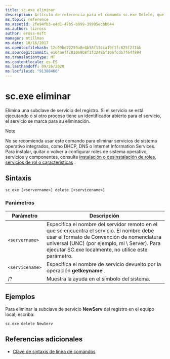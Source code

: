 ```yaml
---
title: sc.exe eliminar
description: Artículo de referencia para el comando sc.exe Delete, que elimina una subclave de servicio del registro.
ms.topic: reference
ms.assetid: 2fe94fb3-e4d1-47b5-b999-39995ecbb644
ms.author: lizross
author: eross-msft
manager: mtillman
ms.date: 10/16/2017
ms.openlocfilehash: 12c09bd72259a8e4b58f134ca19f1fc825f2f1bb
ms.sourcegitcommit: e164aeffc01069b8f1f3248bf106fcdb7f64f894
ms.translationtype: MT
ms.contentlocale: es-ES
ms.lasthandoff: 09/26/2020
ms.locfileid: "91388466"
---
```

# <a name="scexe-delete"></a>sc.exe eliminar

Elimina una subclave de servicio del registro. Si el servicio se está ejecutando o si otro proceso tiene un identificador abierto para el servicio, el servicio se marca para su eliminación.

> [!NOTE]
> No se recomienda usar este comando para eliminar servicios de sistema operativo integrados, como DHCP, DNS o Internet Information Services. Para instalar, quitar o volver a configurar roles de sistema operativo, servicios y componentes, consulte [instalación o desinstalación de roles, servicios de rol o características](/WindowsServerDocs/administration/server-manager/install-or-uninstall-roles-role-services-or-features.md) .

## <a name="syntax"></a>Sintaxis

```
sc.exe [<servername>] delete [<servicename>]
```

### <a name="parameters"></a>Parámetros

| Parámetro | Descripción |
|--|--|
| `<servername>` | Especifica el nombre del servidor remoto en el que se encuentra el servicio. El nombre debe usar el formato de Convención de nomenclatura universal (UNC) (por ejemplo, mi \\ Server). Para ejecutar SC.exe localmente, no utilice este parámetro. |
| `<servicename>` | Especifica el nombre de servicio devuelto por la operación **getkeyname** . |
| /? | Muestra la ayuda en el símbolo del sistema. |

## <a name="examples"></a>Ejemplos

Para eliminar la subclave de servicio **NewServ** del registro en el equipo local, escriba:

```
sc.exe delete NewServ
```

## <a name="additional-references"></a>Referencias adicionales

- [Clave de sintaxis de línea de comandos](command-line-syntax-key.md)
